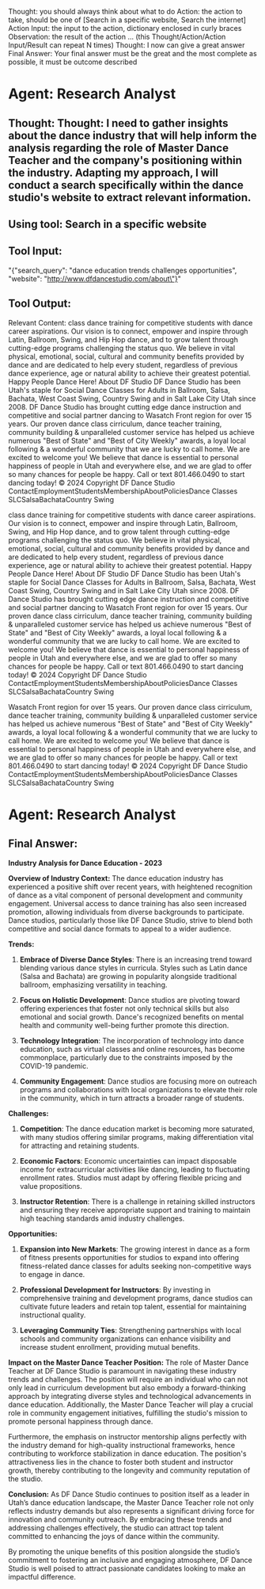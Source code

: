 Thought: you should always think about what to do
Action: the action to take, should be one of [Search in a specific website, Search the internet]
Action Input: the input to the action, dictionary enclosed in curly braces
Observation: the result of the action
... (this Thought/Action/Action Input/Result can repeat N times)
Thought: I now can give a great answer
Final Answer: Your final answer must be the great and the most complete as possible, it must be outcome described




# Agent: Research Analyst
## Thought: Thought: I need to gather insights about the dance industry that will help inform the analysis regarding the role of Master Dance Teacher and the company's positioning within the industry. Adapting my approach, I will conduct a search specifically within the dance studio's website to extract relevant information.
## Using tool: Search in a specific website
## Tool Input:
"{\"search_query\": \"dance education trends challenges opportunities\", \"website\": \"http://www.dfdancestudio.com/about\"}"
## Tool Output:
Relevant Content:
class dance training for competitive students with dance career aspirations. Our vision is to connect, empower and inspire through Latin, Ballroom, Swing, and Hip Hop dance, and to grow talent through cutting-edge programs challenging the status quo. We believe in vital physical, emotional, social, cultural and community benefits provided by dance and are dedicated to help every student, regardless of previous dance experience, age or natural ability to achieve their greatest potential. Happy People Dance Here! About DF Studio DF Dance Studio has been Utah's staple for Social Dance Classes for Adults in Ballroom, Salsa, Bachata, West Coast Swing, Country Swing and in Salt Lake City Utah since 2008. DF Dance Studio has brought cutting edge dance instruction and competitive and social partner dancing to Wasatch Front region for over 15 years. Our proven dance class cirriculum, dance teacher training, community building & unparalleled customer service has helped us achieve numerous "Best of State" and "Best of City Weekly" awards, a loyal local following & a wonderful community that we are lucky to call home. We are excited to welcome you! We believe that dance is essential to personal happiness of people in Utah and everywhere else, and we are glad to offer so many chances for people be happy. Call or text 801.466.0490 to start dancing today! © 2024 Copyright DF Dance Studio ContactEmploymentStudentsMembershipAboutPoliciesDance Classes SLCSalsaBachataCountry Swing

class dance training for competitive students with dance career aspirations. Our vision is to connect, empower and inspire through Latin, Ballroom, Swing, and Hip Hop dance, and to grow talent through cutting-edge programs challenging the status quo. We believe in vital physical, emotional, social, cultural and community benefits provided by dance and are dedicated to help every student, regardless of previous dance experience, age or natural ability to achieve their greatest potential. Happy People Dance Here! About DF Studio DF Dance Studio has been Utah's staple for Social Dance Classes for Adults in Ballroom, Salsa, Bachata, West Coast Swing, Country Swing and in Salt Lake City Utah since 2008. DF Dance Studio has brought cutting edge dance instruction and competitive and social partner dancing to Wasatch Front region for over 15 years. Our proven dance class cirriculum, dance teacher training, community building & unparalleled customer service has helped us achieve numerous "Best of State" and "Best of City Weekly" awards, a loyal local following & a wonderful community that we are lucky to call home. We are excited to welcome you! We believe that dance is essential to personal happiness of people in Utah and everywhere else, and we are glad to offer so many chances for people be happy. Call or text 801.466.0490 to start dancing today! © 2024 Copyright DF Dance Studio ContactEmploymentStudentsMembershipAboutPoliciesDance Classes SLCSalsaBachataCountry Swing

Wasatch Front region for over 15 years. Our proven dance class cirriculum, dance teacher training, community building & unparalleled customer service has helped us achieve numerous "Best of State" and "Best of City Weekly" awards, a loyal local following & a wonderful community that we are lucky to call home. We are excited to welcome you! We believe that dance is essential to personal happiness of people in Utah and everywhere else, and we are glad to offer so many chances for people be happy. Call or text 801.466.0490 to start dancing today! © 2024 Copyright DF Dance Studio ContactEmploymentStudentsMembershipAboutPoliciesDance Classes SLCSalsaBachataCountry Swing


# Agent: Research Analyst
## Final Answer:
**Industry Analysis for Dance Education - 2023**

**Overview of Industry Context:**
The dance education industry has experienced a positive shift over recent years, with heightened recognition of dance as a vital component of personal development and community engagement. Universal access to dance training has also seen increased promotion, allowing individuals from diverse backgrounds to participate. Dance studios, particularly those like DF Dance Studio, strive to blend both competitive and social dance formats to appeal to a wider audience.

**Trends:**
1. **Embrace of Diverse Dance Styles**: There is an increasing trend toward blending various dance styles in curricula. Styles such as Latin dance (Salsa and Bachata) are growing in popularity alongside traditional ballroom, emphasizing versatility in teaching.

2. **Focus on Holistic Development**: Dance studios are pivoting toward offering experiences that foster not only technical skills but also emotional and social growth. Dance's recognized benefits on mental health and community well-being further promote this direction.

3. **Technology Integration**: The incorporation of technology into dance education, such as virtual classes and online resources, has become commonplace, particularly due to the constraints imposed by the COVID-19 pandemic.

4. **Community Engagement**: Dance studios are focusing more on outreach programs and collaborations with local organizations to elevate their role in the community, which in turn attracts a broader range of students.

**Challenges:**
1. **Competition**: The dance education market is becoming more saturated, with many studios offering similar programs, making differentiation vital for attracting and retaining students.

2. **Economic Factors**: Economic uncertainties can impact disposable income for extracurricular activities like dancing, leading to fluctuating enrollment rates. Studios must adapt by offering flexible pricing and value propositions.

3. **Instructor Retention**: There is a challenge in retaining skilled instructors and ensuring they receive appropriate support and training to maintain high teaching standards amid industry challenges.

**Opportunities:**
1. **Expansion into New Markets**: The growing interest in dance as a form of fitness presents opportunities for studios to expand into offering fitness-related dance classes for adults seeking non-competitive ways to engage in dance.

2. **Professional Development for Instructors**: By investing in comprehensive training and development programs, dance studios can cultivate future leaders and retain top talent, essential for maintaining instructional quality.

3. **Leveraging Community Ties**: Strengthening partnerships with local schools and community organizations can enhance visibility and increase student enrollment, providing mutual benefits.

**Impact on the Master Dance Teacher Position:**
The role of Master Dance Teacher at DF Dance Studio is paramount in navigating these industry trends and challenges. The position will require an individual who can not only lead in curriculum development but also embody a forward-thinking approach by integrating diverse styles and technological advancements in dance education. Additionally, the Master Dance Teacher will play a crucial role in community engagement initiatives, fulfilling the studio's mission to promote personal happiness through dance.

Furthermore, the emphasis on instructor mentorship aligns perfectly with the industry demand for high-quality instructional frameworks, hence contributing to workforce stabilization in dance education. The position's attractiveness lies in the chance to foster both student and instructor growth, thereby contributing to the longevity and community reputation of the studio.

**Conclusion:**
As DF Dance Studio continues to position itself as a leader in Utah’s dance education landscape, the Master Dance Teacher role not only reflects industry demands but also represents a significant driving force for innovation and community outreach. By embracing these trends and addressing challenges effectively, the studio can attract top talent committed to enhancing the joys of dance within the community.

By promoting the unique benefits of this position alongside the studio’s commitment to fostering an inclusive and engaging atmosphere, DF Dance Studio is well poised to attract passionate candidates looking to make an impactful difference.
